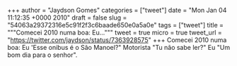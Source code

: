 
+++
author = "Jaydson Gomes"
categories = ["tweet"]
date = "Mon Jan 04 11:12:35 +0000 2010"
draft = false
slug = "54063a29372316e5c91f2f3c6baade650e0a5a0e"
tags = ["tweet"]
title = """Comecei 2010 numa boa: Eu..."""
tweet = true
micro = true
tweet_url = "https://twitter.com/jaydson/status/7363928575"
+++
Comecei 2010 numa boa: Eu 'Esse onibus é o São Manoel?" Motorista "Tu não sabe ler?" Eu "Um bom dia para o senhor".
